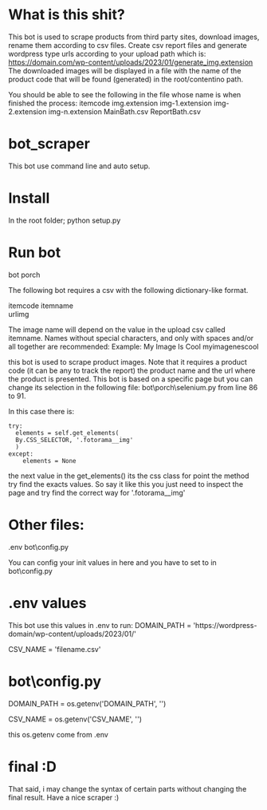 # What is this shit?
This bot is used to scrape products from third party sites, download images, rename them according to csv files.
Create csv report files and generate wordpress type urls according to your upload path which is: https://domain.com/wp-content/uploads/2023/01/generate_img.extension
The downloaded images will be displayed in a file with the name of the product code that will be found (generated) in the root/contentino path.

You should be able to see the following in the file whose name is when finished the process: 
itemcode
  img.extension
  img-1.extension
  img-2.extension
  img-n.extension
  MainBath.csv
  ReportBath.csv 

# bot_scraper
This bot use command line and auto setup.

# Install
In the root folder; python setup.py

# Run bot
bot porch

The following bot requires a csv with the following dictionary-like format.

itemcode
itemname	
urlimg

The image name will depend on the value in the upload csv called itemname. Names without special characters, and only with spaces and/or all together are recommended:
Example: 
My Image Is Cool
myimagenescool

this bot is used to scrape product images. 
Note that it requires a product code (it can be any to track the report) the product name and the url where the product is presented.
This bot is based on a specific page but you can change its selection in the following file: bot\porch\selenium.py from line 86 to 91.

In this case there is:

    try:
      elements = self.get_elements(
      By.CSS_SELECTOR, '.fotorama__img'
      )
    except:
        elements = None
    
the next value in the get_elements() its the css class for point the method try find the exacts values. So say it like this you just need to inspect the page and try
find the correct way for '.fotorama__img'

# Other files:
.env
bot\config.py

You can config your init values in here and you have to set to in bot\config.py

# .env values
This bot use this values in .env to run:
DOMAIN_PATH = 'https://wordpress-domain/wp-content/uploads/2023/01/'

CSV_NAME = 'filename.csv'

# bot\config.py
DOMAIN_PATH = os.getenv('DOMAIN_PATH', '')

CSV_NAME = os.getenv('CSV_NAME', '')

this os.getenv come from .env

# final :D
  
That said, i may change the syntax of certain parts without changing the final result.
Have a nice scraper :)
